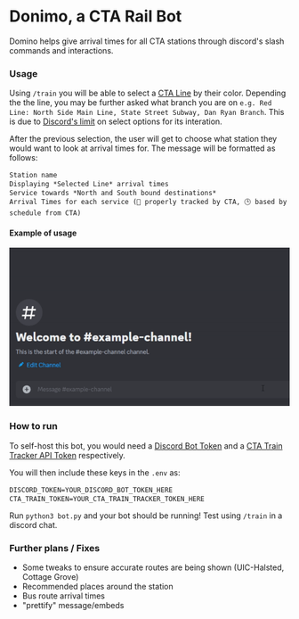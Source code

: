 # Donimo, a CTA Rail Bot

Domino helps give arrival times for all CTA stations through discord's slash commands and interactions.

### Usage

Using `/train` you will be able to select a [CTA Line](https://en.wikipedia.org/wiki/List_of_Chicago_%22L%22_stations) by their color. 
Depending the the line, you may be further asked what branch you are on `e.g. Red Line: North Side Main Line, State Street Subway, Dan Ryan Branch`. This is due to [Discord's limit](https://discordpy.readthedocs.io/en/stable/interactions/api.html#discord.ui.Select.add_option) on select options for its interation.

After the previous selection, the user will get to choose what station they would want to look at arrival times for. The message will be formatted as follows:
```
Station name
Displaying *Selected Line* arrival times
Service towards *North and South bound destinations*
Arrival Times for each service (📶 properly tracked by CTA, 🕒 based by schedule from CTA)
```
#### Example of usage
![](example.gif)

### How to run
To self-host this bot, you would need a [Discord Bot Token](https://discord.com/developers/applications) and a [CTA Train Tracker API Token](https://www.transitchicago.com/developers/traintracker/) respectively. 

You will then include these keys in the `.env` as:

```
DISCORD_TOKEN=YOUR_DISCORD_BOT_TOKEN_HERE
CTA_TRAIN_TOKEN=YOUR_CTA_TRAIN_TRACKER_TOKEN_HERE
```

Run `python3 bot.py` and your bot should be running! Test using `/train` in a discord chat.

### Further plans / Fixes
- Some tweaks to ensure accurate routes are being shown (UIC-Halsted, Cottage Grove)
- Recommended places around the station
- Bus route arrival times
- "prettify" message/embeds
